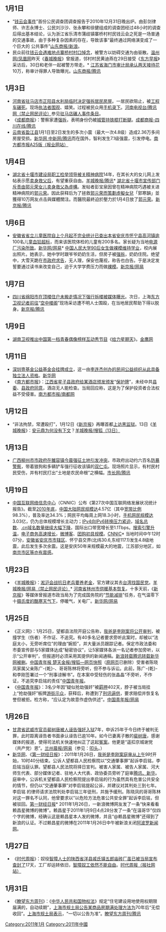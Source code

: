 <noinclude></noinclude>

## 1月1日

  - “[钱云会事件](../Page/钱云会事件.md "wikilink")”首份公民调查团调查报告于2010年12月31日晚出炉。由彭剑律师、许志永博士、公民刘沙沙、张永攀和徐健组成的调查团经过48小时的调查后得出基本结论，认为浙江省乐清市蒲歧镇寨桥村村民钱云会之死是一场普通的交通事故，由于多种复杂因素的存在，导致该事“最终通过网络演变成了一个巨大的
    公共事件”[山东商报/新浪](http://news.sina.com.cn/c/2011-01-01/025521743680.shtml)。
  - 民众前往[钱云会遇难地点寨桥村村口悼念](../Page/钱云会.md "wikilink")，被警方以妨碍交通为由驱散。[温州网/凤凰网](http://news.ifeng.com/society/special/leqingchehuoshigu/content-2/detail_2011_01/01/3877073_0.shtml)昨天《[春城晚报](../Page/春城晚报.md "wikilink")》曾报道，邻村村民黄迪燕在29日接受《[东方早报](../Page/东方早报.md "wikilink")》采访后，30日和老伴一起被警方带走。\*
    [江苏省](../Page/江苏省.md "wikilink")[海门市](../Page/海门市.md "wikilink")[审计局承认两天接待花](../Page/审计局.md "wikilink")10万，称审计得罪人导致曝光。[山东商报/腾讯](http://news.qq.com/a/20110101/000150.htm)

## 1月3日

  - [河南省](../Page/河南省.md "wikilink")[驻马店市](../Page/驻马店市.md "wikilink")[正阳县](../Page/正阳县.md "wikilink")[水利局临时决定](../Page/水利局.md "wikilink")[强拆居民房屋](../Page/强拆.md "wikilink")。一居民欲阻止，被[工程车碾死](../Page/工程车.md "wikilink")。现场[执法者围观](../Page/执法者.md "wikilink")、嬉笑。过程被民众用[手机录下](../Page/手机.md "wikilink")。[河南电视台/腾讯网（禁止网民评论）](http://news.qq.com/a/20110104/001277.htm)参见[驻马店碾人事件条目](../Page/驻马店碾人事件.md "wikilink")。
  - 《[成都商报](../Page/成都商报.md "wikilink")》：警察家遭[强拆](../Page/强拆.md "wikilink")，表明身份仍被[城管持铁棍打断腿](../Page/城管.md "wikilink")。[成都商报-四川在线/腾讯](http://news.qq.com/a/20110103/000068.htm)
  - [云南省](../Page/云南省.md "wikilink")[盈江县](../Page/盈江县.md "wikilink")1月1日至2日发生的多次小震（最大一次4.8级）造成2.36万多间房屋受损。[新华网
    中新网/腾讯](http://news.qq.com/a/20110103/000188.htm)而在国外，智利发生7.1级强震，引发停电。[南方都市报A25版（报业网站）](http://nf.nfdaily.cn/epaper/nfds/content/20110104/ArticelA25002FM.htm)

## 1月4日

  - [湖北省](../Page/湖北省.md "wikilink")[十堰市](../Page/十堰市.md "wikilink")[建设局职工检举领导被关](../Page/建设局.md "wikilink")[精神病院](../Page/精神病院.md "wikilink")14年，在其长大的女儿网上发帖表示愿[卖身救父后](../Page/卖身救父.md "wikilink")，有望重获自由。[羊城晚报/腾讯](http://news.qq.com/a/20110104/001262.htm)\*
    [湖北省](../Page/湖北省.md "wikilink")[十堰市宣传部门斥责由郭元荣女儿卖身救父為虛構](../Page/十堰市.md "wikilink")。发帖者彭宝泉因曾在精神病院巧遇被关进精神病院的[郭元荣](../Page/郭元荣.md "wikilink")。因此获释后为了拯救[郭元荣而策劃虛擬女兒](../Page/郭元荣.md "wikilink")「郭寒韻」並獲得10万网友点击與媒體關注。而醫院最終迫於壓力於1月4日放了[郭元荣](../Page/郭元荣.md "wikilink")。[新京报/腾讯](http://news.qq.com/a/20110105/000105.htm)

## 1月6日

  - [安徽省省立儿童医院自](../Page/安徽省省立儿童医院.md "wikilink")[上个月起不完全统计已查出本省](../Page/中国2010年12月.md "wikilink")[安庆市](../Page/安庆市.md "wikilink")[怀宁县](../Page/怀宁县.md "wikilink")[高河镇逾](../Page/高河镇.md "wikilink")100名儿童[血铅超标](../Page/血铅.md "wikilink")，而来该医院体检的儿童有200多名。家长疑为当地[电源厂污染所致](../Page/电源厂.md "wikilink")。[新华网/网易](http://news.163.com/11/0106/00/6PM5HRG600014JB5.html)\*
    [中国人民大学](../Page/中国人民大学.md "wikilink")[90后女生做](../Page/90后.md "wikilink")[裸模维持学业](../Page/裸模.md "wikilink")，校内展出照片。她表示，她中学时跟爷爷奶奶生活，但房子被[强拆](../Page/强拆.md "wikilink")，奶奶住院。绝望中，大雪天跪在[市政府求告](../Page/市政府.md "wikilink")，无人理，保安也蔑视，称告也白告。于是决定发誓要通过读书来改变自己，迫于大学学费压力而做[裸模](../Page/裸模.md "wikilink")。[新京报/网易](http://news.163.com/11/0106/02/6PMBLJP300014AED.html)

## 1月7日

  - [四川省](../Page/四川省.md "wikilink")[绵阳市在顶楼住户未搬走情况下](../Page/绵阳市.md "wikilink")[强行拆楼被媒体曝光](../Page/强行拆楼.md "wikilink")。次日，上海[东方卫视记者前往](../Page/东方卫视.md "wikilink")“[空中楼阁](../Page/空中楼阁.md "wikilink")”现场采访遭不明人士围殴，在当地居民帮助下得以脱身。[新京报/腾讯](http://news.qq.com/a/20110108/000081.htm)

## 1月9日

  - [湖南卫视推出中国第一档青春偶像榜样互动秀节目](../Page/湖南卫视.md "wikilink")《[给力星期天](../Page/给力星期天.md "wikilink")》。[金鹰网](http://ent.hunantv.com/z/20110108/840718.html)

## 1月11日

  - [深圳壹基金公益基金会挂牌成立](../Page/深圳壹基金公益基金会.md "wikilink")，这一由[李连杰创办的民间公益组织从此具备独立法人资格](../Page/李连杰.md "wikilink")。[新华网](http://news.xinhuanet.com/society/2011-01/13/c_12978225.htm)
  - 《[南方都市报](../Page/南方都市报.md "wikilink")》：[江西省](../Page/江西省.md "wikilink")[星子县政府给某酒店颁发颁发](../Page/星子县.md "wikilink")“[保护牌](../Page/保护牌.md "wikilink")”，未经中共[县委](../Page/县委.md "wikilink")、[县政府同意](../Page/县政府.md "wikilink")，酒店无人能检查。当局回应称，这是为了保护投资者合法权益不受侵害。[南方都市报/南都网](https://web.archive.org/web/20110115015524/http://gcontent.oeeee.com/6/f7/6f7be6c6d00d882e/Blog/64d/dc6a75.html)

## 1月12日

  - “非法拘禁，常遭殴打”，1月12日《[新京报](../Page/新京报.md "wikilink")》再曝首都[上访黑监狱](../Page/上访.md "wikilink")。13日《[羊城晚报](../Page/羊城晚报.md "wikilink")》：[安元鼎为何没有下文](../Page/安元鼎.md "wikilink")？[羊城晚报/搜狐（13日）](http://news.sohu.com/20110113/n278849084.shtml)

## 1月13日

  - [广西](../Page/广西.md "wikilink")[柳州市市政府在](../Page/柳州市.md "wikilink")[雒容镇今晨强征土地引发冲突](../Page/雒容镇.md "wikilink")。市政府出动约六百名[防暴警察](../Page/防暴警察.md "wikilink")，带着狼狗和多辆铲车强行征收该镇的[双仁屯](../Page/双仁屯.md "wikilink")。现场照片显示，有村民村民受伤，并有村民打出“土地是农民命根”之横幅。[市长网/腾讯](http://news.qq.com/a/20101116/001734.htm)

## 1月19日

  - [中国互联网络信息中心](../Page/中国互联网络信息中心.md "wikilink")（CNNIC）公布《第27次中国互联网络发展状况统计报告》。截至[2010年底](../Page/2010年.md "wikilink")，[中国大陆网民规模达](../Page/中国互联网.md "wikilink")4.57亿（其中[宽带比例](../Page/宽带.md "wikilink")98.3%），普及率达34.3%；网民平均每周上网18.3小时，[手机网民规模达](../Page/手机.md "wikilink")3.03亿，仍为总体规模增长主动力；[IPv4向](../Page/IPv4.md "wikilink")[IPv6转换压力紧迫](../Page/IPv6.md "wikilink")，[域名总数](../Page/域名.md "wikilink")、[.cn域名数量继续大幅下降](../Page/.cn域名.md "wikilink")，国际出口带宽增长至1.1Tbps。[搜索引擎升温](../Page/搜索引擎.md "wikilink")，[电子商务高速增长](../Page/电子商务.md "wikilink")，[微博客](../Page/微博客.md "wikilink")、[团购初具规模](../Page/团购.md "wikilink")。[CNNIC](https://web.archive.org/web/20110122133235/http://cnnic.net.cn/dtygg/dtgg/201101/t20110118_20250.html)\*
    当地时间中午12时07分，[安徽省](../Page/安徽省.md "wikilink")[安庆市市辖区](../Page/安庆市.md "wikilink")、怀宁县交界(北纬30.6,东经117.1)发生4.8级地震，此后发生多次余震。这是安庆50年来规模最大的地震，江苏部分地区，如[南京市区等亦有震感](../Page/南京.md "wikilink")。

## 1月23日

  - 《[羊城晚报](../Page/羊城晚报.md "wikilink")》：[淞沪会战抗日老兵要养老金](../Page/淞沪会战.md "wikilink")，官方建议其去[台湾找](../Page/台湾.md "wikilink")[国民党](../Page/国民党.md "wikilink")。[羊城晚报/网易（禁止网民评论）](http://war.news.163.com/11/0123/11/6R31QHV400011MTO.html)\*
    [河南省](../Page/河南省.md "wikilink")[林州市供暖基本恢复](../Page/林州市.md "wikilink")。十多天前，《[新京报](../Page/新京报.md "wikilink")》等媒体曾报道市政当局为了完成国务院的“[节能减排](../Page/节能减排.md "wikilink")”任务，在气温零下十[摄氏度的酷寒天气下](../Page/摄氏度.md "wikilink")，停暖气，关电厂。[新华网/网易](http://news.163.com/11/0123/18/6R3S7NTM00014JB5.html)

## 1月25日

  - 《正义网》：1月25日，望都县法院开庭公告称，[我爸是李刚案将公开审判](../Page/我爸是李刚.md "wikilink")，被撞学生（伤者）不作证、不追究。有40多名记者要求旁听此案时，却被以“法庭太小，无旁听席位”的理由“婉拒”，并大量派员跟踪记者。保定市政法委和市委宣传部与5家媒体达成“秘密协议”，让5家媒体各派一名记者参加旁听，以示“公开审判”，但报道时必须采用其提供的新闻通稿。[新浪转载](http://news.sina.com.cn/c/2011-01-26/013421874220.shtml)[腾讯转载](http://news.qq.com/a/20110126/000028.htm)[新华网被删](http://news.xinhuanet.com/politics/2011-01/26/c_121023742.htm)。[中国青年报
    楚天金报/搜狐—网页快照](http://cache.baidu.com/c?m=9f65cb4a8c8507ed4fece763104a8023584380147d8a8a5268d4e419ce3b46414565e0b9242214198fc5796c03a54c5dedf7217240427af1c4969c0f80fbc42773df6275671df65612a40eaebb07789b67875b99b81990adf142c2f38dc4df2553c850067883f08f4d0065966ff51f33e9a3984f124811cafa3012e8580768c5651fe8&p=882a95458d881bfc57efce38597a&user=baidu&fm=sc&query=http%3A//news%2Esohu%2Ecom/20110126/n279087355%2Eshtml&qid=dd3522cd01a785fc&p1=1)（[原网页](http://news.sohu.com/20110126/n279087355.shtml)已删除）受害者陈晓凤家属父亲陈广-{乾}-、哥哥陈林将旁听，但不参与诉讼。此前，陈广-{乾}-和李刚签署过一个“刑事谅解书”。在本案中受轻伤的张晶晶“不旁听，不作证，不追究李启铭的责任”[中国青年报](http://edu.cyol.com/content/2011-01/25/content_4122468.htm)。
  - 《[中国青年报](../Page/中国青年报.md "wikilink")》：3名少年因“疑似抢劫强奸”被[羁押](../Page/羁押.md "wikilink")402天，脖子被当局挂上“抢劫强奸”板牌[游街示众](../Page/游街示众.md "wikilink")，获释后，称遭到了[刑讯逼供](../Page/刑讯逼供.md "wikilink")，要求赔偿并恢复名誉但被拒。检方称，“应认定为故意作虚伪供述”。[中国青年报/网易](http://news.163.com/11/0126/03/6R9V6PAS00011229.html)

## 1月26日

  - [甘肃省](../Page/甘肃省.md "wikilink")[武威市官员](../Page/武威市.md "wikilink")[裴树唐被人诬告](../Page/裴树唐.md "wikilink")[强奸入狱](../Page/强奸.md "wikilink")7年，申诉25年于今日终于被判无罪，此时距离诬告者书面承认诬告已逾10年。如今已妻离子散的[裴树唐](../Page/裴树唐.md "wikilink")，感谢媒体的报道，使得司法机关快速地纠正了这起[冤案](../Page/冤案.md "wikilink")。他更是“遥扣京城谢党（共产党）恩”。[兰州晨报/网易](http://news.163.com/11/0128/08/6RFMDI1P00011229.html)（参见：[叩头](../Page/叩头.md "wikilink")。）
  - [新华网](../Page/新华网.md "wikilink")、《[第一财经日报](../Page/第一财经日报.md "wikilink")》：2011年1月26日，[我爸是李刚案庭审从上午](../Page/我爸是李刚.md "wikilink")9时开始，10时40分结束。公诉人望都县人民检察院以“交通肇事罪”起诉李启铭，李启铭当庭认罪。望都县人民法院将择日宣判。被害人家属、被告人家属、河大师生代表、部分媒体记者、驻地人大代表、政协委员旁听了庭审[腾讯、新华](http://news.qq.com/a/20110127/000152.htm?pgv_ref=aio)。
    庭审中，公诉机关望都县人民检察院提出李启铭的行为虽然具有危害公共安全的情节，但仍以“交通肇事罪”对李启铭提起公诉，并建议对其判处三到七年。李启铭
    的律师请求法院判处李启铭三年徒刑，并施予缓刑。陈晓凤的哥哥陈林对这一罪名不认同，他曾要求以“以危险方法危害公共安全罪”起诉李启铭，但被驳回。[第一财经日报](http://www.yicai.com/news/2011/01/665747.htm)\*
    2011年1月26日，一新浪微博网友发了一条“快来看看赖昌星微博的微博”。赖昌星于2011年1月9日4点28分发了一条“在温哥华”仅四个字的微博，经确认这是赖昌星本人发的微博，并且“@赖昌星微博”还得到了新浪的认证。不过赖昌星的微博在2011年1月26日中午被新浪关闭[阿波罗新闻网](http://www.aboluowang.com/news/data/2011/0127/article_117675.html)。

## 1月27日

  - 《[时代周报](../Page/时代周报.md "wikilink")》：奴役[智障人士的](../Page/智障人士.md "wikilink")[陕西省](../Page/陕西省.md "wikilink")[洋县](../Page/洋县.md "wikilink")[戚氏镇五郎庙砖厂虽已被当局宣布查封了](../Page/戚氏镇.md "wikilink")17天，工厂却运转依旧，[智障奴工依然不能自由](../Page/智障奴工.md "wikilink")。[时代周报（报社网站）](http://time-weekly.com/story/2011-01-27/111279.html)

## 1月31日

  - 《[瞭望东方周刊](../Page/瞭望东方周刊.md "wikilink")》：《[中华人民共和国物权法](../Page/中华人民共和国物权法.md "wikilink")》规定“住宅建设用地使用权期限届满的，自动续期”，[上海市规土局公告某商品房期满处理方法为](../Page/上海市规土局.md "wikilink")70年后“无偿收回”。[上海市规土局表示](../Page/上海市.md "wikilink")，“一切以公告为准”。[瞭望东方周刊/腾讯](http://news.qq.com/a/20110131/000113.htm)

<noinclude>  </noinclude>

[Category:2011年1月](https://zh.wikipedia.org/wiki/Category:2011年1月 "wikilink")
[Category:2011年中國](https://zh.wikipedia.org/wiki/Category:2011年中國 "wikilink")